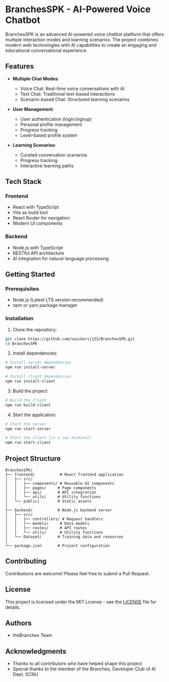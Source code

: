 # BranchesSPK - AI-Powered Voice Chatbot

BranchesSPK is an advanced AI-powered voice chatbot platform that offers multiple interaction modes and learning scenarios. The project combines modern web technologies with AI capabilities to create an engaging and educational conversational experience.

## Features

- **Multiple Chat Modes**:
  - Voice Chat: Real-time voice conversations with AI
  - Text Chat: Traditional text-based interactions
  - Scenario-based Chat: Structured learning scenarios

- **User Management**:
  - User authentication (login/signup)
  - Personal profile management
  - Progress tracking
  - Level-based profile system

- **Learning Scenarios**:
  - Curated conversation scenarios
  - Progress tracking
  - Interactive learning paths

## Tech Stack

### Frontend
- React with TypeScript
- Vite as build tool
- React Router for navigation
- Modern UI components

### Backend
- Node.js with TypeScript
- RESTful API architecture
- AI integration for natural language processing

## Getting Started

### Prerequisites
- Node.js (Latest LTS version recommended)
- npm or yarn package manager

### Installation

1. Clone the repository:
```bash
git clone https://github.com/saickersj123/BranchesSPK.git
cd BranchesSPK
```

2. Install dependencies:
```bash
# Install server dependencies
npm run install-server

# Install client dependencies
npm run install-client
```

3. Build the project:
```bash
# Build the client
npm run build-client
```

4. Start the application:
```bash
# Start the server
npm run start-server

# Start the client (in a new terminal)
npm run start-client
```

## Project Structure

```
BranchesSPK/
├── frontend/           # React frontend application
│   ├── src/
│   │   ├── components/ # Reusable UI components
│   │   ├── pages/     # Page components
│   │   ├── api/       # API integration
│   │   └── utils/     # Utility functions
│   └── public/        # Static assets
│
├── backend/           # Node.js backend server
│   ├── src/
│   │   ├── controllers/ # Request handlers
│   │   ├── models/     # Data models
│   │   ├── routes/     # API routes
│   │   └── utils/      # Utility functions
│   └── Dataset/       # Training data and resources
│
└── package.json       # Project configuration
```

## Contributing

Contributions are welcome! Please feel free to submit a Pull Request.

## License

This project is licensed under the MIT License - see the [LICENSE](LICENSE) file for details.

## Authors

- theBranches Team

## Acknowledgments

- Thanks to all contributors who have helped shape this project
- Special thanks to the member of the Branches, Developer Club of AI Dept. SCNU